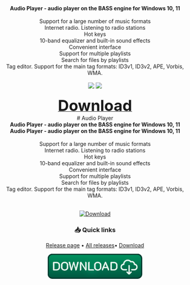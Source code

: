 <div align=center>
<b>Audio Player - audio player on the BASS engine for Windows 10, 11</b><br></br>
Support for a large number of music formats</br>
Internet radio. Listening to radio stations</br>
Hot keys</br>
10-band equalizer and built-in sound effects</br>
Convenient interface</br>
Support for multiple playlists</br>
Search for files by playlists</br>
Tag editor. Support for the main tag formats: ID3v1, ID3v2, APE, Vorbis, WMA.<br><br>
  <img src=https://github.com/markovuser/Audio-Player/releases/download/latest/audioplayer.jpg>
   <img src=https://github.com/markovuser/Audio-Player/releases/download/latest/option.jpg><br><br>
  <a href="https://github.com/markovuser/Audio-Player/releases/download/5.9.1004.2025/Audio.Player.setup.exe" target="_blank" title="FileList"><b><span style="font-display:auto;font-size: 40px;">Download</span></b></a></div>
<div align="center">
# Audio Player
</div>
<div align=center><b>Audio Player - audio player on the BASS engine for Windows 10, 11</b><br></div>

<div align=center>
<b>Audio Player - audio player on the BASS engine for Windows 10, 11</b><br></br>
Support for a large number of music formats</br>
Internet radio. Listening to radio stations</br>
Hot keys</br>
10-band equalizer and built-in sound effects</br>
Convenient interface</br>
Support for multiple playlists</br>
Search for files by playlists</br>
Tag editor. Support for the main tag formats: ID3v1, ID3v2, APE, Vorbis, WMA.<br><br>
</div>

<div align="center">

[![Download](https://img.shields.io/github/v/release/username/repository?style=for-the-badge&logo=github)](https://github.com/markovuser/Audio-Player/releases/latest)

</div>

<div align="center">

### 📥 Quick links
[Release page](https://github.com/markovuser/Audio-Player/releases/latest) • 
[All releases](https://github.com/markovuser/Audio-Player/releases)• 
[Download](https://github.com/markovuser/Audio-Player/releases/latest/download/Audio.Player.setup.exe)

</div>
<div align="center">
  
[<img src="https://raw.githubusercontent.com/markovuser/Clock-on-Desktop/main/assets/download.png" width="250" alt="Download">](https://github.com/markovuser/Audio-Player/releases/latest/download/Audio.Player.setup.exe)

</div>
